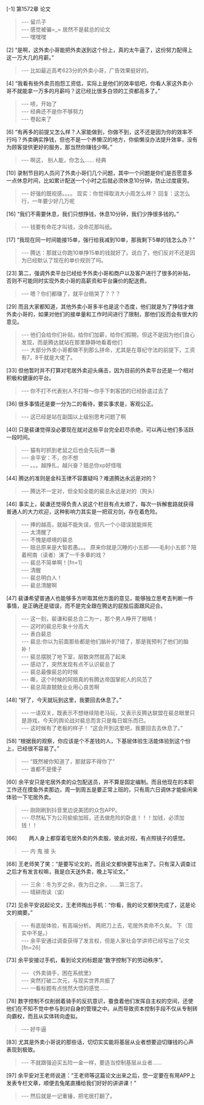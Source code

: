 
[-1] 第1572章 论文
>--- 留爪子<br>
>--- 感觉被骗=_= 居然不是裴总的论文<br>
>--- 嘿嘿嘿<br>

[2] “是啊，这外卖小哥能把外卖送到这个份上，真的太牛逼了，这份努力配得上这一万大几的月薪。”
>--- 比如最近高考623分的外卖小哥，广告效果挺好的。<br>

[4] “我看有些外卖员抱怨工资低，实际上是他们的效率低吧，你看人家这外卖小哥不就能拿一万多的月薪吗？这已经比很多白领的工资都高多了。”
>--- 啧，开始了<br>
>--- 经典还不是你不够努力<br>
>--- 卷起来了<br>

[6] “有再多的前提又怎么样？人家能做到，你做不到，这不还是因为你的效率不行吗？外卖确实挣钱，但也不是一个养懒汉的地方，你偷懒没办法提升效率，没有为顾客提供更好的服务，那当然你赚钱少啊。”
>--- 啊这，
别人能，你怎么……
经典<br>

[10] 录制节目的人员问了外卖小哥们几个问题，其中一个问题是你们是否愿意多一点休息时间，比如累计配送一个小时之后就必须休息10分钟，防止过度疲劳。
>--- 好强的既视感。。。。
现实：你觉得取消大小周怎么样？
回复：这怎么行，一年要少好几万呢<br>

[16] “我们不需要休息，我们只想挣钱，休息10分钟，我们少挣很多钱的。”
>--- 钱要有命花才叫钱，没命花那叫纸。<br>

[17] “我现在同一时间能接15单，强行给我减到10单，那我剩下5单的钱怎么办？”
>--- 腾达：那就让你跑10单挣15单的钱就好了。说白了，他们反对不还是因为已经默认了现在的单价规则了吗。<br>

[23] 第二，强调外卖平台已经给予外卖小哥和商户以及客户进行了很多的补贴，否则不可能同时实现外卖小哥的高薪资和平台廉价的配送费。
>--- 嗯？你们都赚了，就平台赔哭了？？？<br>

[29] 而且大家都知道，其他外卖小哥多半也是这个态度，他们就是为了挣钱才做外卖小哥的，如果对他们的接单量和工作时间进行了限制，那他们反而会有很大的意见。
>--- 他们会给你们补贴，给你们加薪，给你们假期，但这不是因为他们良心发现，而是腾达就站在那里静静地看着他们<br>
>--- 大部分外卖小哥都做不到那么拼命，尤其是在尊纪守法的前提下，工资有7，8千就是大佬了。<br>

[33] 但他暂时并不打算对宅居外卖迎头痛击，因为目前的外卖平台还是一个相对积极和健康的平台。
>--- 你不打不代表别人不打呀～你手下刺客团的已经卧底过去了<br>

[36] 很多事情还是要一分为二的看待，要实事求是，客观公正。
>--- 这已经是站在副国以上级别思考问题了啊<br>

[40] 只是裴谦觉得没必要现在就对这些平台完全赶尽杀绝，可以再让他们多活跃一段时间。
>--- 猫有时抓到老鼠之后也会先玩弄一番<br>
>--- 余平安：不，你不想<br>
>--- 。。。越挣扎，越兴奋？赔总你xp好怪哦<br>

[44] 腾达的准则是金科玉律不容置疑吗？难道腾达永远是对的？
>--- 腾达不一定对，但全知全能的裴总永远是对的（狗头）<br>

[46] 事实上，裴谦还觉得负责人说这个栏目有点太顺了，每次一拆解套路就获得普通人的大力欢迎，这种影响力其实是一把双刃剑，存在着危险。
>--- 捧的越高，就越不能失误，但凡一个小错误就能摔死<br>
>--- 太清醒了<br>
>--- 不愧是顺境的裴总<br>
>--- 赔总原来是大智若愚。。。
原来你就是沉睡的小五郎——毛利小五郎？陪着柯南（读者）演了一千多章的戏？<br>
>--- 裴总不简单啊！[fn=1]<br>
>--- 清醒<br>
>--- 裴总明白人！<br>
>--- 裴总清醒啊<br>

[47] 裴谦希望普通人也能够多方听取其他方面的意见，能够独立思考去判断一件事情，是正确还是错误，而不是完全跟在腾达的屁股后面跟风迎合。
>--- 这一刻，裴谦和裴总合二为一，那个男人睁开了眼睛！<br>
>--- 这时的裴总形象十分高大<br>
>--- 表白裴总<br>
>--- 裴总:你以为前面那些都是他们脑补的?错了，那是我预判了他们的脑补！<br>
>--- 裴总摆脱了地下室，层数突然就高了起来<br>
>--- 感动了，突然发现有点不认识裴总了<br>
>--- 裴总最像裴总的时候<br>
>--- 嘶，这个时候的阿赔真的有腾达帝国掌舵人的风范了<br>
>--- 裴总简直兢兢业业用心良苦啊<br>

[48] “好了，今天就玩到这里，我要回去休息了。”
>--- 一语双关，既表示不想继续陪老马玩，又表示反腾达联盟在裴总眼里只是游戏，今天的舆论战对裴总而言只是每日娱乐而已。<br>
>--- 这时候有了老板的样子！
“这会开到这里吧，我要回去去休息了。”<br>

[58] “根据我的观察，你应该是个不差钱的人，下基层体验生活能体验到这个份上，已经很不容易了。”
>--- “既然被你知道了，那就容不得你了”<br>
>--- 谁都不是傻子<br>

[60] 余平安只是宅居外卖的众包配送员，并不算是固定编制。而且他现在的本职工作还在摸鱼外卖那边，周一到周五是要正常上班的，只有周六日调休才能偷闲来体验一下宅居外卖。
>--- 刚刚刷到抖音里边说美团的众包APP。<br>
>--- 尽然私下为公司偷偷加班，还去做危险的卧底！！！加钱，必须加钱！！<br>

[66] 　　两人身上都穿着宅居外卖的外卖服，彼此对视，有点照镜子的感觉。
>--- 内 鬼 接 头<br>

[68] 王老师笑了笑：“是要写论文的，而且论文都快要写出来了。只有深入调查过之后才有发言权嘛，我是白天送外卖，晚上写论文。”
>--- 三余：冬为岁之余，夜为日之余，……第三忘了。<br>
>--- 晴耕雨读（误）<br>

[72] 见余平安说起论文，王老师掏出手机：“你看，我的论文都快完成了，这是论文的摘要。”
>--- 有底层体验，有高端分析。
两把刀上去，宅居外卖命不久矣。
下（现实中不是。）<br>
>--- 余平安通过调查获得了发言权，但是人家社会学讲师已经写出了论文[fn=26]<br>

[73] 余平安接过手机，看到论文的标题是“数字控制下的劳动秩序”。
>--- 《外卖骑手，困在系统里》<br>
>--- 突然打破二次元，与现实世界共振了<br>
>--- 一看标题有点恍然大悟的感觉……<br>

[78] 数字控制不仅削弱着骑手的反抗意识，蚕食着他们发挥自主权的空间，还使他们在不知不觉中参与到对自身的管理之中。从而导致资本控制手段不仅从专制转向霸权，而且从实体转向虚拟。
>--- 好牛逼<br>

[83] 尤其是外卖小哥说的那些话，切切实实能将基层从业者想要迫切赚钱的心声表现到极致。
>--- 不就跟强迫买五险一金一样，要适当控制基层从业者……<br>

[97] 余平安对王老师说道：“王老师等这篇论文出来之后，您一定要在有用APP上发表专栏文章，顺便去兔尾直播给我们好好的讲讲课！”
>--- 然后就是一记重锤，把宅居打翻了。<br>
